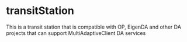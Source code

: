# transitStation
This is a transit station that is compatible with OP, EigenDA and other DA projects that can support MultiAdaptiveClient DA services
